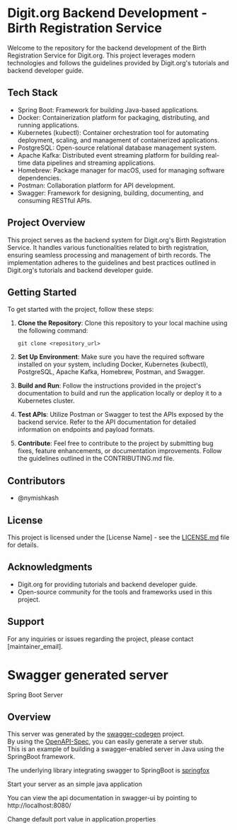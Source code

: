 # Digit.org Backend Development - Birth Registration Service

Welcome to the repository for the backend development of the Birth Registration Service for Digit.org. This project leverages modern technologies and follows the guidelines provided by Digit.org's tutorials and backend developer guide.

## Tech Stack
- Spring Boot: Framework for building Java-based applications.
- Docker: Containerization platform for packaging, distributing, and running applications.
- Kubernetes (kubectl): Container orchestration tool for automating deployment, scaling, and management of containerized applications.
- PostgreSQL: Open-source relational database management system.
- Apache Kafka: Distributed event streaming platform for building real-time data pipelines and streaming applications.
- Homebrew: Package manager for macOS, used for managing software dependencies.
- Postman: Collaboration platform for API development.
- Swagger: Framework for designing, building, documenting, and consuming RESTful APIs.

## Project Overview
This project serves as the backend system for Digit.org's Birth Registration Service. It handles various functionalities related to birth registration, ensuring seamless processing and management of birth records. The implementation adheres to the guidelines and best practices outlined in Digit.org's tutorials and backend developer guide.

## Getting Started
To get started with the project, follow these steps:

1. **Clone the Repository**: Clone this repository to your local machine using the following command:
    ```
    git clone <repository_url>
    ```

2. **Set Up Environment**: Make sure you have the required software installed on your system, including Docker, Kubernetes (kubectl), PostgreSQL, Apache Kafka, Homebrew, Postman, and Swagger.

3. **Build and Run**: Follow the instructions provided in the project's documentation to build and run the application locally or deploy it to a Kubernetes cluster.

4. **Test APIs**: Utilize Postman or Swagger to test the APIs exposed by the backend service. Refer to the API documentation for detailed information on endpoints and payload formats.

5. **Contribute**: Feel free to contribute to the project by submitting bug fixes, feature enhancements, or documentation improvements. Follow the guidelines outlined in the CONTRIBUTING.md file.

## Contributors
- @nymishkash

## License
This project is licensed under the [License Name] - see the [LICENSE.md](LICENSE.md) file for details.

## Acknowledgments
- Digit.org for providing tutorials and backend developer guide.
- Open-source community for the tools and frameworks used in this project.

## Support
For any inquiries or issues regarding the project, please contact [maintainer_email].

# Swagger generated server

Spring Boot Server 


## Overview  
This server was generated by the [swagger-codegen](https://github.com/swagger-api/swagger-codegen) project.  
By using the [OpenAPI-Spec](https://github.com/swagger-api/swagger-core), you can easily generate a server stub.  
This is an example of building a swagger-enabled server in Java using the SpringBoot framework.  

The underlying library integrating swagger to SpringBoot is [springfox](https://github.com/springfox/springfox)  

Start your server as an simple java application  

You can view the api documentation in swagger-ui by pointing to  
http://localhost:8080/  

Change default port value in application.properties
